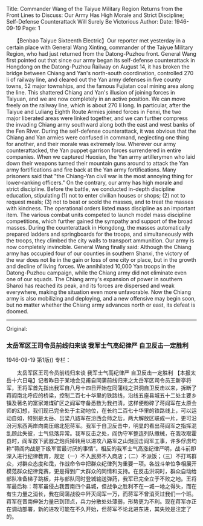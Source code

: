 Title: Commander Wang of the Taiyue Military Region Returns from the Front Lines to Discuss: Our Army Has High Morale and Strict Discipline; Self-Defense Counterattack Will Surely Be Victorious
Author:
Date: 1946-09-19
Page: 1

　　【Benbao Taiyue Sixteenth Electric】Our reporter met yesterday in a certain place with General Wang Xinting, commander of the Taiyue Military Region, who had just returned from the Datong-Puzhou front. General Wang first pointed out that since our army began its self-defense counterattack in Hongdong on the Datong-Puzhou Railway on August 14, it has broken the bridge between Chiang and Yan's north-south coordination, controlled 270 li of railway line, and cleared out the Yan army defenses in five county towns, 52 major townships, and the famous Fujiatan coal mining area along the line. This shattered Chiang and Yan's illusion of joining forces in Taiyuan, and we are now completely in an active position. We can move freely on the railway line, which is about 270 li long. In particular, after the Taiyue and Luliang Eighth Route Armies joined forces in Fenxi, the two major liberated areas were linked together, and we can further compress the invading Chiang army southward along both the east and west banks of the Fen River. During the self-defense counterattack, it was obvious that the Chiang and Yan armies were confused in command, neglecting one thing for another, and their morale was extremely low. Wherever our army counterattacked, the Yan puppet garrison forces surrendered in entire companies. When we captured Huoxian, the Yan army artillerymen who laid down their weapons turned their mountain guns around to attack the Yan army fortifications and fire back at the Yan army fortifications. Many prisoners said that "the Chiang-Yan civil war is the most annoying thing for lower-ranking officers." On the contrary, our army has high morale and strict discipline. Before the battle, we conducted in-depth discipline education, stipulating (1) not to enter civilian houses or shops; (2) not to request meals; (3) not to beat or scold the masses, and to treat the masses with kindness. The operational orders listed mass discipline as an important item. The various combat units competed to launch model mass discipline competitions, which further gained the sympathy and support of the broad masses. During the counterattack in Hongdong, the masses automatically prepared ladders and springboards for the troops, and simultaneously with the troops, they climbed the city walls to transport ammunition. Our army is now completely invincible. General Wang finally said: Although the Chiang army has occupied four of our counties in southern Shanxi, the victory of the war does not lie in the gain or loss of one city or place, but in the growth and decline of living forces. We annihilated 10,000 Yan troops in the Datong-Puzhou campaign, while the Chiang army did not eliminate even one of our squads. The Chiang army's expansion of power in southern Shanxi has reached its peak, and its forces are dispersed and weak everywhere, making the situation even more unfavorable. Now the Chiang army is also mobilizing and deploying, and a new offensive may begin soon, but no matter whether the Chiang army advances north or east, its defeat is doomed.



<hr /> 

Original: 


### 太岳军区王司令员前线归来谈  我军士气高纪律严  自卫反击一定胜利

1946-09-19
第1版()
专栏：

　　太岳军区王司令员前线归来谈
    我军士气高纪律严
    自卫反击一定胜利
    【本报太岳十六日电】记者昨日于某地会见甫自同蒲前线归来之太岳军区司令员王新亭将军，王将军首先指出我军自八月十四日开始在同蒲线之洪洞自卫反击以来，拆断了蒋阎南北呼应的桥梁，控制二百七十华里的铁路线，沿线五座县城五十二处主要乡镇及著名的富家滩煤矿区之阎军守备悉数为我扫清，这样便粉碎了蒋阎军在太原会师的幻想，我们现已完全处于主动地位，在长约二百七十华里的铁路线上，可以运动自如，特别是太岳、吕梁八路军在汾西会师之后，两大解放区联成一片，更可沿汾河东西两岸向南压缩北犯蒋军。我军于自卫反击中，明显的看出蒋阎军之指挥混乱顾此失彼，士气低落异常。我军反击之处，阎伪守军整连列队缴械，在我攻取霍县时，阎军放下武器之炮兵掉转用以进攻八路军之山炮回击阎军工事，许多俘虏均称“蒋阎内战是下级军官最讨厌的事情”。相反的我军士气高涨纪律严明，战斗前即深入进行纪律教育，规定（一）不入民房不入商店；（二）不派饭；（三）不打骂群众，对群众态度和霭，作战命令中把群众纪律列为重要一项。各战斗单位争相展开模范群众纪律竞赛，更是得到广大群众的同情和支持。在反击洪洞时，群众自动给部队准备梯子跳板，并与部队同时登城输送弹药，我军已完全立于不败之地。王将军最后称：蒋军虽侵占我晋南四个县城，但战争之胜利不在一城一地之得失，而在有生力量之消长，我在同蒲战役中歼灭阎军一万，而蒋军不曾消灭过我们一个班。蒋军在晋南伸张力量已到顶点，兵力分散处处薄弱，形势更为不利。现在蒋军亦正在调动部署，新的进攻可能在不久开始，但蒋军不论北进东进，其失败是注定了的。

